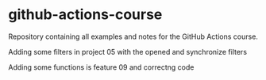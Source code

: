 ﻿# github-actions-course
Repository containing all examples and notes for the GitHub Actions course.


Adding some filters in project 05 with the opened and synchronize filters

Adding some functions is feature 09 and correctng code
